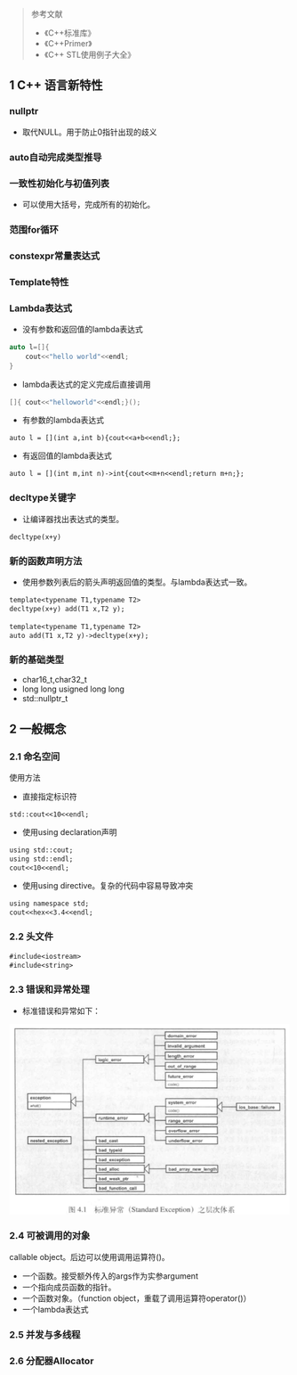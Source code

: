 > 参考文献
> * 《C++标准库》
> * 《C++Primer》
> * 《C++ STL使用例子大全》

## 1 C++ 语言新特性

### nullptr

* 取代NULL。用于防止0指针出现的歧义

### auto自动完成类型推导

### 一致性初始化与初值列表

* 可以使用大括号，完成所有的初始化。

### 范围for循环

### constexpr常量表达式

### Template特性

### Lambda表达式

* 没有参数和返回值的lambda表达式
```C++
auto l=[]{
    cout<<"hello world"<<endl;
}
```
* lambda表达式的定义完成后直接调用
```C++
[]{ cout<<"helloworld"<<endl;}();
```
* 有参数的lambda表达式
```
auto l = [](int a,int b){cout<<a+b<<endl;};
```
* 有返回值的lambda表达式

```
auto l = [](int m,int n)->int{cout<<m+n<<endl;return m+n;};
```

### decltype关键字

* 让编译器找出表达式的类型。

```
decltype(x+y)
```
### 新的函数声明方法

* 使用参数列表后的箭头声明返回值的类型。与lambda表达式一致。
```
template<typename T1,typename T2>
decltype(x+y) add(T1 x,T2 y);

template<typename T1,typename T2>
auto add(T1 x,T2 y)->decltype(x+y);
```

### 新的基础类型

* char16_t,char32_t
* long long usigned long long 
* std::nullptr_t

## 2 一般概念

### 2.1 命名空间

使用方法

* 直接指定标识符

```
std::cout<<10<<endl;
```
* 使用using declaration声明

```
using std::cout;
using std::endl;
cout<<10<<endl;
```
* 使用using directive。复杂的代码中容易导致冲突

```
using namespace std;
cout<<hex<<3.4<<endl;
```

### 2.2 头文件

```
#include<iostream>
#include<string>
```
### 2.3 错误和异常处理

* 标准错误和异常如下：

![](image/2021-03-05-17-30-07.png)

### 2.4 可被调用的对象

callable object。后边可以使用调用运算符()。
* 一个函数。接受额外传入的args作为实参argument
* 一个指向成员函数的指针。
* 一个函数对象。（function object，重载了调用运算符operator()）
* 一个lambda表达式

### 2.5 并发与多线程

### 2.6 分配器Allocator
